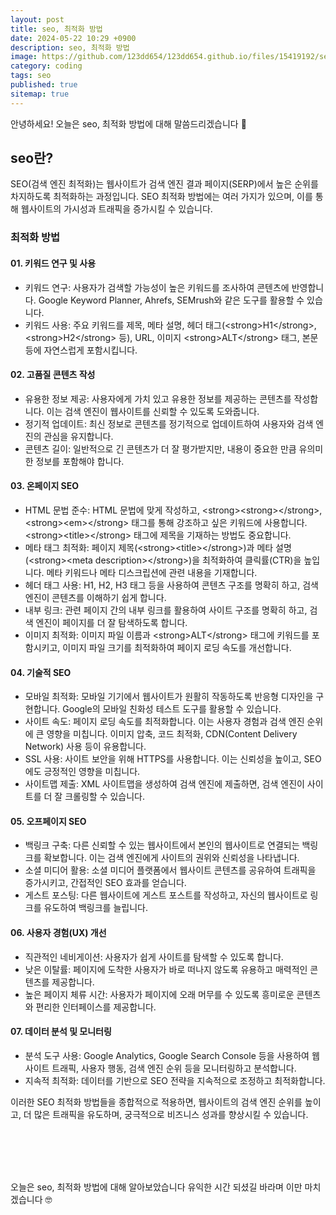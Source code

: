 ```yaml
---
layout: post
title: seo, 최적화 방법
date: 2024-05-22 10:29 +0900
description: seo, 최적화 방법
image: https://github.com/123dd654/123dd654.github.io/files/15419192/seo.pdf
category: coding
tags: seo
published: true
sitemap: true
---
```


안녕하세요!
오늘은 seo, 최적화 방법에 대해 말씀드리겠습니다 🍞


## seo란?
SEO(검색 엔진 최적화)는 웹사이트가 검색 엔진 결과 페이지(SERP)에서 높은 순위를 차지하도록 최적화하는 과정입니다.
SEO 최적화 방법에는 여러 가지가 있으며, 이를 통해 웹사이트의 가시성과 트래픽을 증가시킬 수 있습니다.

### 최적화 방법

#### 01. 키워드 연구 및 사용
* 키워드 연구: 사용자가 검색할 가능성이 높은 키워드를 조사하여 콘텐츠에 반영합니다. Google Keyword Planner, Ahrefs, SEMrush와 같은 도구를 활용할 수 있습니다.
* 키워드 사용: 주요 키워드를 제목, 메타 설명, 헤더 태그(<strong\>H1</strong\>, <strong\>H2</strong\> 등), URL, 이미지 <strong\>ALT</strong\> 태그, 본문 등에 자연스럽게 포함시킵니다.


#### 02. 고품질 콘텐츠 작성
* 유용한 정보 제공: 사용자에게 가치 있고 유용한 정보를 제공하는 콘텐츠를 작성합니다. 이는 검색 엔진이 웹사이트를 신뢰할 수 있도록 도와줍니다.
* 정기적 업데이트: 최신 정보로 콘텐츠를 정기적으로 업데이트하여 사용자와 검색 엔진의 관심을 유지합니다.
* 콘텐츠 길이: 일반적으로 긴 콘텐츠가 더 잘 평가받지만, 내용이 중요한 만큼 유의미한 정보를 포함해야 합니다.


#### 03. 온페이지 SEO
* HTML 문법 준수: HTML 문법에 맞게 작성하고, <strong\><strong\></strong\>, <strong\><em\></strong\> 태그를 통해 강조하고 싶은 키워드에 사용합니다. <strong\><title\></strong\> 태그에 제목을 기재하는 방법도 중요합니다.
* 메타 태그 최적화: 페이지 제목(<strong\><title\></strong\>)과 메타 설명(<strong\><meta description\></strong\>)을 최적화하여 클릭률(CTR)을 높입니다. 메타 키워드나 메타 디스크립션에 관련 내용을 기재합니다.
* 헤더 태그 사용: H1, H2, H3 태그 등을 사용하여 콘텐츠 구조를 명확히 하고, 검색 엔진이 콘텐츠를 이해하기 쉽게 합니다.
* 내부 링크: 관련 페이지 간의 내부 링크를 활용하여 사이트 구조를 명확히 하고, 검색 엔진이 페이지를 더 잘 탐색하도록 합니다.
* 이미지 최적화: 이미지 파일 이름과 <strong\>ALT</strong\> 태그에 키워드를 포함시키고, 이미지 파일 크기를 최적화하여 페이지 로딩 속도를 개선합니다.


#### 04. 기술적 SEO
* 모바일 최적화: 모바일 기기에서 웹사이트가 원활히 작동하도록 반응형 디자인을 구현합니다. Google의 모바일 친화성 테스트 도구를 활용할 수 있습니다.
* 사이트 속도: 페이지 로딩 속도를 최적화합니다. 이는 사용자 경험과 검색 엔진 순위에 큰 영향을 미칩니다. 이미지 압축, 코드 최적화, CDN(Content Delivery Network) 사용 등이 유용합니다.
* SSL 사용: 사이트 보안을 위해 HTTPS를 사용합니다. 이는 신뢰성을 높이고, SEO에도 긍정적인 영향을 미칩니다.
* 사이트맵 제출: XML 사이트맵을 생성하여 검색 엔진에 제출하면, 검색 엔진이 사이트를 더 잘 크롤링할 수 있습니다.


#### 05. 오프페이지 SEO
* 백링크 구축: 다른 신뢰할 수 있는 웹사이트에서 본인의 웹사이트로 연결되는 백링크를 확보합니다. 이는 검색 엔진에게 사이트의 권위와 신뢰성을 나타냅니다.
* 소셜 미디어 활용: 소셜 미디어 플랫폼에서 웹사이트 콘텐츠를 공유하여 트래픽을 증가시키고, 간접적인 SEO 효과를 얻습니다.
* 게스트 포스팅: 다른 웹사이트에 게스트 포스트를 작성하고, 자신의 웹사이트로 링크를 유도하여 백링크를 늘립니다.


#### 06. 사용자 경험(UX) 개선
* 직관적인 네비게이션: 사용자가 쉽게 사이트를 탐색할 수 있도록 합니다.
* 낮은 이탈률: 페이지에 도착한 사용자가 바로 떠나지 않도록 유용하고 매력적인 콘텐츠를 제공합니다.
* 높은 페이지 체류 시간: 사용자가 페이지에 오래 머무를 수 있도록 흥미로운 콘텐츠와 편리한 인터페이스를 제공합니다.


#### 07. 데이터 분석 및 모니터링
* 분석 도구 사용: Google Analytics, Google Search Console 등을 사용하여 웹사이트 트래픽, 사용자 행동, 검색 엔진 순위 등을 모니터링하고 분석합니다.
* 지속적 최적화: 데이터를 기반으로 SEO 전략을 지속적으로 조정하고 최적화합니다.

이러한 SEO 최적화 방법들을 종합적으로 적용하면, 웹사이트의 검색 엔진 순위를 높이고, 더 많은 트래픽을 유도하며, 궁극적으로 비즈니스 성과를 향상시킬 수 있습니다.

<br />
<br />
<br />
<br />

오늘은 seo, 최적화 방법에 대해 알아보았습니다 
유익한 시간 되셨길 바라며 
이만 마치겠습니다 🤓


